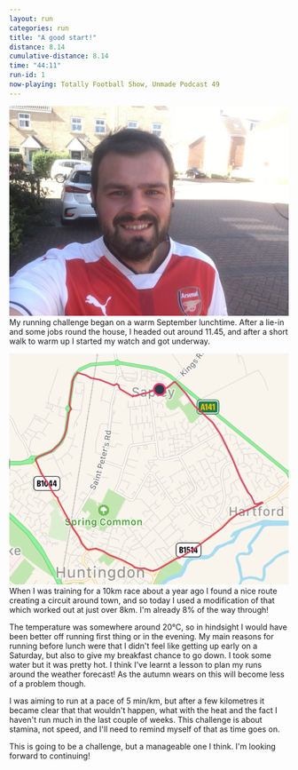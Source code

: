 ```yaml
---
layout: run
categories: run
title: "A good start!"
distance: 8.14
cumulative-distance: 8.14
time: "44:11"
run-id: 1
now-playing: Totally Football Show, Unmade Podcast 49
---
```


![A picture from after the run](/assets/images/2020-09-19/after.jpg) My running challenge began on a warm September lunchtime. After a lie-in and some jobs round the house, I headed out around 11.45, and after a short walk to warm up I started my watch and got underway.

![A map from Fitbit of my run](/assets/images/2020-09-19/fitbit-map.png) When I was training for a 10km race about a year ago I found a nice route creating a circuit around town, and so today I used a modification of that which worked out at just over 8km. I'm already 8% of the way through!

The temperature was somewhere around 20°C, so in hindsight I would have been better off running first thing or in the evening. My main reasons for running before lunch were that I didn't feel like getting up early on a Saturday, but also to give my breakfast chance to go down. I took some water but it was pretty hot. I think I've learnt a lesson to plan my runs around the weather forecast! As the autumn wears on this will become less of a problem though.

I was aiming to run at a pace of 5 min/km, but after a few kilometres it became clear that that wouldn't happen, what with the heat and the fact I haven't run much in the last couple of weeks. This challenge is about stamina, not speed, and I'll need to remind myself of that as time goes on.

This is going to be a challenge, but a manageable one I think. I'm looking forward to continuing!